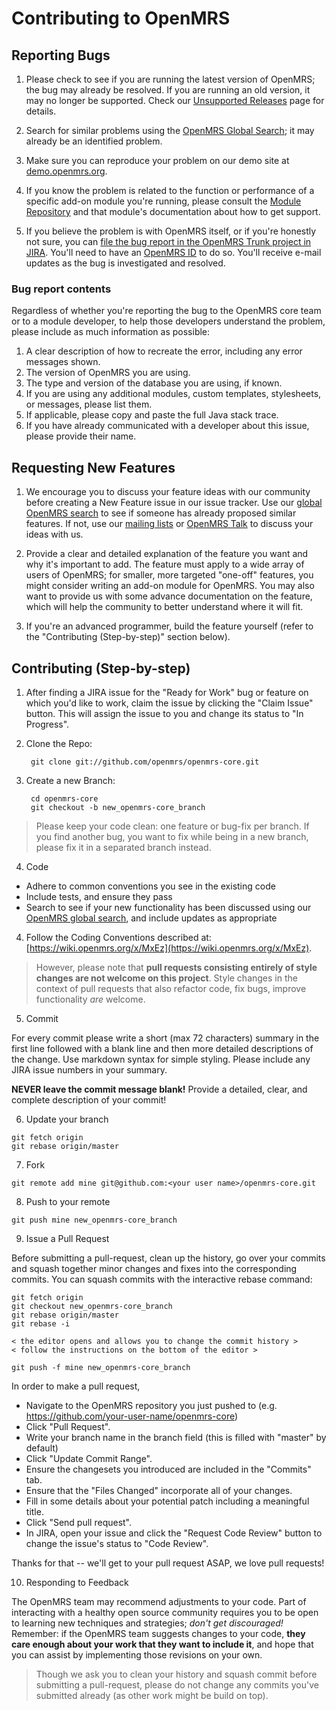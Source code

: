 # Contributing to OpenMRS

## Reporting Bugs

1. Please check to see if you are running the latest version of OpenMRS; the bug may already be resolved. If you are running an old version, it may no longer be supported. Check our [Unsupported Releases](https://wiki.openmrs.org/x/2RAz) page for details.

2. Search for similar problems using the [OpenMRS Global Search](http://search.openmrs.org); it may already be an identified problem.

3. Make sure you can reproduce your problem on our demo site at [demo.openmrs.org](http://demo.openmrs.org).

4. If you know the problem is related to the function or performance of a specific add-on module you're running, please consult the [Module Repository](http://modules.openmrs.org) and that module's documentation about how to get support.

5. If you believe the problem is with OpenMRS itself, or if you're honestly not sure, you can [file the bug report in the OpenMRS Trunk project in JIRA](https://tickets.openmrs.org/secure/CreateIssue.jspa?pid=10000&issuetype=1&Create=Create). You'll need to have an [OpenMRS ID](http://id.openmrs.org) to do so. You'll receive e-mail updates as the bug is investigated and resolved.

### Bug report contents

Regardless of whether you're reporting the bug to the OpenMRS core team or to a module developer, to help those developers understand the problem, please include as much information as possible:

1. A clear description of how to recreate the error, including any error messages shown.
2. The version of OpenMRS you are using.
3. The type and version of the database you are using, if known.
4. If you are using any additional modules, custom templates, stylesheets, or messages, please list them.
5. If applicable, please copy and paste the full Java stack trace.
6. If you have already communicated with a developer about this issue, please provide their name.


## Requesting New Features

1. We encourage you to discuss your feature ideas with our community before creating a New Feature issue in our issue tracker. Use our [global OpenMRS search](http://search.openmrs.org) to see if someone has already proposed similar features. If not, use our [mailing lists](http://go.openmrs.org/lists) or [OpenMRS Talk](http://talk.openmrs.org) to discuss your ideas with us.

2. Provide a clear and detailed explanation of the feature you want and why it's important to add. The feature must apply to a wide array of users of OpenMRS; for smaller, more targeted "one-off" features, you might consider writing an add-on module for OpenMRS. You may also want to provide us with some advance documentation on the feature, which will help the community to better understand where it will fit.

3. If you're an advanced programmer, build the feature yourself (refer to the "Contributing (Step-by-step)" section below).

## Contributing (Step-by-step)

1. After finding a JIRA issue for the "Ready for Work" bug or feature on which you'd like to work, claim the issue by clicking the "Claim Issue" button. This will assign the issue to you and change its status to "In Progress".

2. Clone the Repo:

        git clone git://github.com/openmrs/openmrs-core.git

3. Create a new Branch:

        cd openmrs-core
        git checkout -b new_openmrs-core_branch

 > Please keep your code clean: one feature or bug-fix per branch. If you find another bug, you want to fix while being in a new branch, please fix it in a separated branch instead.

4. Code
  * Adhere to common conventions you see in the existing code
  * Include tests, and ensure they pass
  * Search to see if your new functionality has been discussed using our [OpenMRS global search](http://search.openmrs.org), and include updates as appropriate

4. Follow the Coding Conventions described at: [https://wiki.openmrs.org/x/MxEz](https://wiki.openmrs.org/x/MxEz).

  > However, please note that **pull requests consisting entirely of style changes are not welcome on this project**. Style changes in the context of pull requests that also refactor code, fix bugs, improve functionality *are* welcome.

5. Commit

  For every commit please write a short (max 72 characters) summary in the first line followed with a blank line and then more detailed descriptions of the change. Use markdown syntax for simple styling. Please include any JIRA issue numbers in your summary.

  **NEVER leave the commit message blank!** Provide a detailed, clear, and complete description of your commit!


6. Update your branch

  ```
  git fetch origin
  git rebase origin/master
  ```

7. Fork

  ```
  git remote add mine git@github.com:<your user name>/openmrs-core.git
  ```

8. Push to your remote

  ```
  git push mine new_openmrs-core_branch
  ```

9. Issue a Pull Request

  Before submitting a pull-request, clean up the history, go over your commits and squash together minor changes and fixes into the corresponding commits. You can squash commits with the interactive rebase command:

  ```
  git fetch origin
  git checkout new_openmrs-core_branch
  git rebase origin/master
  git rebase -i

  < the editor opens and allows you to change the commit history >
  < follow the instructions on the bottom of the editor >

  git push -f mine new_openmrs-core_branch
  ```
  In order to make a pull request,
  * Navigate to the OpenMRS repository you just pushed to (e.g. https://github.com/your-user-name/openmrs-core)
  * Click "Pull Request".
  * Write your branch name in the branch field (this is filled with "master" by default)
  * Click "Update Commit Range".
  * Ensure the changesets you introduced are included in the "Commits" tab.
  * Ensure that the "Files Changed" incorporate all of your changes.
  * Fill in some details about your potential patch including a meaningful title.
  * Click "Send pull request".
  * In JIRA, open your issue and click the "Request Code Review" button to change the issue's status to "Code Review".

  Thanks for that -- we'll get to your pull request ASAP, we love pull requests!

10. Responding to Feedback

  The OpenMRS team may recommend adjustments to your code. Part of interacting with a healthy open source community requires you to be open to learning new techniques and strategies; *don't get discouraged!* Remember: if the OpenMRS team suggests changes to your code, **they care enough about your work that they want to include it**, and hope that you can assist by implementing those revisions on your own.

  > Though we ask you to clean your history and squash commit before submitting a pull-request, please do not change any commits you've submitted already (as other work might be build on top).
